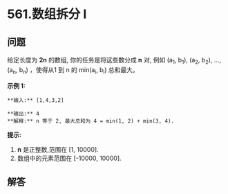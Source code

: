 # 561.数组拆分 I

## 问题

给定长度为 **2n** 的数组, 你的任务是将这些数分成 **n** 对, 例如 (a<sub>1</sub>, b<sub>1</sub>), (a<sub>2</sub>, b<sub>2</sub>), ..., (a<sub>n</sub>, b<sub>n</sub>) ，使得从1 到 n 的 min(a<sub>i</sub>, b<sub>i</sub>) 总和最大。

**示例 1:**

```
**输入:** [1,4,3,2]

**输出:** 4
**解释:** n 等于 2, 最大总和为 4 = min(1, 2) + min(3, 4).

```

**提示:**

1. **n** 是正整数,范围在 [1, 10000].
2. 数组中的元素范围在 [-10000, 10000].



## 解答

